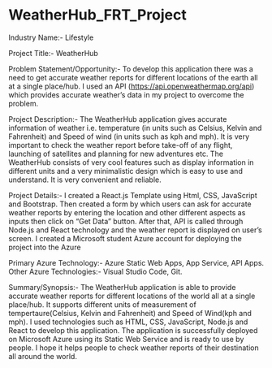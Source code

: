 # WeatherHub_FRT_Project
Industry Name:- Lifestyle 

Project Title:- WeatherHub

Problem Statement/Opportunity:- To develop this application there was a need to get accurate weather reports for different locations of the earth all at a single place/hub. I used an API (https://api.openweathermap.org/api) which provides accurate weather’s data in my project to overcome the problem.

Project Description:- The WeatherHub application gives accurate information of weather i.e. temperature (in units such as Celsius, Kelvin and Fahrenheit) and Speed of wind (in units such as kph and mph). It is very important to check the weather report before take-off of any flight, launching of satellites and planning for new adventures etc. The WeatherHub consists of very cool features such as display information in different units and a very minimalistic design which is easy to use and understand. It is very convenient and reliable.

Project Details:- I created a React.js Template using Html, CSS, JavaScript and Bootstrap. Then created a form by which users can ask for accurate weather reports by entering the location and other different aspects as inputs then click on “Get Data” button. After that, API is called through Node.js and React technology and the weather report is displayed on user’s screen. I created a Microsoft student Azure account for deploying the project into the Azure

Primary Azure Technology:- Azure Static Web Apps, App Service, API Apps. 
Other Azure Technologies:- Visual Studio Code, Git.

Summary/Synopsis:- The WeatherHub application is able to provide accurate weather reports for different locations of the world all at a single place/hub. It supports different units of measurement of tempertaure(Celsius, Kelvin and Fahrenheit) and Speed of Wind(kph and mph). I used technologies such as HTML, CSS, JavaScript, Node.js and React to develop this application. The application is successfully deployed on Microsoft Azure using its Static Web Service and is ready to use by people. I hope it helps people to check weather reports of their destination all around the world.

